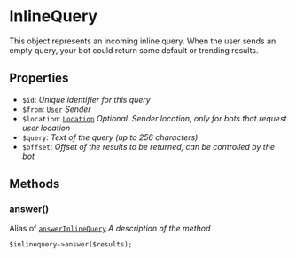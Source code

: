 # InlineQuery	

This object represents an incoming inline query. When the user sends an empty query, your bot could return some default or trending results.	

## Properties	

- `$id`: _Unique identifier for this query_
- `$from`: [`User`](User.md) _Sender_
- `$location`: [`Location`](Location.md) _Optional. Sender location, only for bots that request user location_
- `$query`: _Text of the query (up to 256 characters)_
- `$offset`: _Offset of the results to be returned, can be controlled by the bot_

## Methods	

### answer()	

Alias of [`answerInlineQuery`](../methods.md#answerInlineQuery)	
_A description of the method_	

```
$inlinequery->answer($results);
```